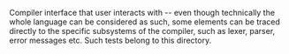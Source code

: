 Compiler interface that user interacts with -- even though 
technically the whole language can be considered as such,
some elements can be traced directly to the specific subsystems
of the compiler, such as lexer, parser, error messages etc.
Such tests belong to this directory.